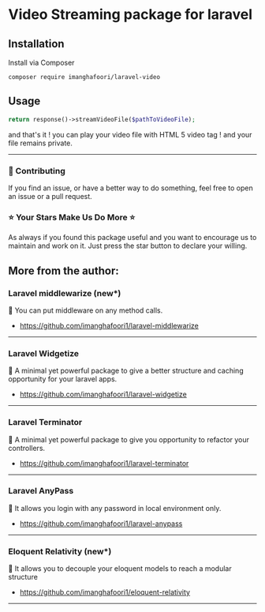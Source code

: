 # Video Streaming package for laravel

## Installation

Install via Composer

    composer require imanghafoori/laravel-video

## Usage

```php
return response()->streamVideoFile($pathToVideoFile);
```

and that's it ! you can play your video file with HTML 5 video tag !
and your file remains private.

--------------------

### :raising_hand: Contributing 
If you find an issue, or have a better way to do something, feel free to open an issue or a pull request.

### :star: Your Stars Make Us Do More :star:
As always if you found this package useful and you want to encourage us to maintain and work on it. Just press the star button to declare your willing.



## More from the author:


###  Laravel middlewarize (new*)

:gem: You can put middleware on any method calls.

- https://github.com/imanghafoori1/laravel-middlewarize

-----------------

### Laravel Widgetize

 :gem: A minimal yet powerful package to give a better structure and caching opportunity for your laravel apps.

- https://github.com/imanghafoori1/laravel-widgetize


-----------------

### Laravel Terminator

 :gem: A minimal yet powerful package to give you opportunity to refactor your controllers.

- https://github.com/imanghafoori1/laravel-terminator


-----------------

### Laravel AnyPass

:gem: It allows you login with any password in local environment only.

- https://github.com/imanghafoori1/laravel-anypass

-----------------

### Eloquent Relativity (new*)

:gem: It allows you to decouple your eloquent models to reach a modular structure

- https://github.com/imanghafoori1/eloquent-relativity

----------------
